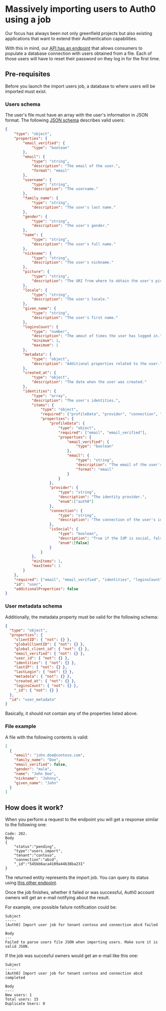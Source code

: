 # Massively importing users to Auth0 using a job

Our focus has always been not only greenfield projects but also existing applications that want to extend their Authentication capabilities.

With this in mind, our [API has an endpoint](/api/v2#!/jobs/post_users_imports) that allows consumers to populate a database connection with users obtained from a file. Each of those users will have to reset their password on they log in for the first time.

## Pre-requisites

Before you launch the import users job, a database to where users will be imported must exist.

### Users schema
The user's file must have an array with the user's information in JSON format. The following [JSON schema](http://json-schema.org) describes valid users:
```json
{
    "type": "object",
    "properties": {
        "email_verified": {
            "type": "boolean"
        },
        "email": {
            "type": "string",
            "description": "The email of the user.",
            "format": "email"
        },
        "username": {
            "type": "string",
            "description": "The username."
        },
        "family_name": {
            "type": "string",
            "description": "The user's last name."
        },
        "gender": {
            "type": "string",
            "description": "The user's gender."
        },
        "name": {
            "type": "string",
            "description": "The user's full name."
        },
        "nickname": {
            "type": "string",
            "description": "The user's nickname."
        },
        "picture": {
            "type": "string",
            "description": "The URI from where to obtain the user's picture."
        },
        "locale": {
            "type": "string",
            "description": "The user's locale."
        },
        "given_name": {
            "type": "string",
            "description": "The user's first name."
        },
        "loginsCount": {
            "type": "number",
            "description": "The amout of times the user has logged in.",
            "minimum": 1,
            "maximum": 1
        },
        "metadata": {
            "type": "object",
            "description": "Additional properties related to the user."
        },
        "created_at": {
            "type": "object",
            "description": "The date when the user was created."
        },
        "identities": {
            "type": "array",
            "description": "The user's identities.",
            "items": {
                "type": "object",
                "required": ["profileData", "provider", "connection", "isSocial"],
                "properties": {
                    "profileData": {
                        "type": "object",
                        "required": ["email", "email_verified"],
                        "properties": {
                            "email_verified": {
                                "type": "boolean"
                            },
                            "email": {
                                "type": "string",
                                "description": "The email of the user's identity.",
                                "format": "email"
                            }
                        }
                    },
                    "provider": {
                        "type": "string",
                        "description": "The identity provider.",
                        "enum":["auth0"]
                    },
                    "connection": {
                        "type": "string",
                        "description": "The connection of the user's identity."
                    },
                    "isSocial": {
                        "type": "boolean",
                        "description": "True if the IdP is social, false otherwise.",
                        "enum":[false]
                    }
                }
            },
            "minItems": 1,
            "maxItems": 1
        }
    },
    "required": ["email", "email_verified", "identities", "loginsCount", "created_at"],
    "id": "user",
    "additionalProperties": false
}
```

### User metadata schema
Additionally, the metadata property must be valid for the following schema:
```json
{
  "type": "object",
  "properties": {
    "clientID": { "not": {} },
    "globalClientID": { "not": {} },
    "global_client_id": { "not": {} },
    "email_verified": { "not": {} },
    "user_id": { "not": {} },
    "identities": { "not": {} },
    "lastIP": { "not": {} },
    "lastLogin": { "not": {} },
    "metadata": { "not": {} },
    "created_at": { "not": {} },
    "loginsCount": { "not": {} },
    "_id": { "not": {} }
  },
  "id": "user_metadata"
}
```

Basically, it should not contain any of the properties listed above.

### File example
A file with the following contents is valid:
```json
[
  {
    "email": "john.doe@contoso.com",
    "family_name": "Doe",
    "email_verified": false,
    "gender": "male",
    "name": "John Doe",
    "nickname": "Johnny",
    "given_name": "John"
  }
]
```

## How does it work?
When you perform a request to the endpoint you will get a response similar to the following one:
```
Code: 202.
Body
{
    "status":"pending",
    "type":"users_import",
    "tenant":"contoso",
    "connection":"abcd",
    "_id":"545bb6aca4109a44b38ba231"
}
```

The returned entity represents the import job. You can query its status using [this other endpoint](/api/v2#!/jobs/get_jobs_by_id).

Once the job finishes, whether it failed or was successful, Auth0 account owners will get an e-mail notifying about the result.

For example, one possible failure notification could be:
```
Subject
-----
[Auth0] Import user job for tenant contoso and connection abcd failed

Body
---
Failed to parse users file JSON when importing users. Make sure it is valid JSON.
```

If the job was succesful owners would get an e-mail like this one:
```
Subject
-----
[Auth0] Import user job for tenant contoso and connection abcd completed

Body
----
New users: 1
Total users: 15
Duplicate Users: 0
```
